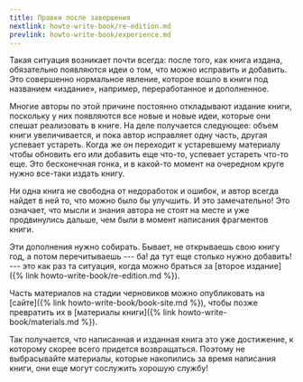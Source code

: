 ```yaml
---
title: Правки после завершения
nextlink: howto-write-book/re-edition.md
prevlink: howto-write-book/experience.md
---
```


Такая ситуация возникает почти всегда: после того, как книга издана,
обязательно появляются идеи о том, что можно исправить и добавить.
Это совершенно нормальное явление, которое вошло в книги под названием
«издание», например, переработанное и дополненное.

Многие авторы по этой причине постоянно откладывают издание книги,
поскольку у них появляются все новые и новые идеи, которые они спешат
реализовать в книге.  На деле получается следующее: объем книги
увеличивается, и пока автор исправляет одну часть, другая успевает
устареть.  Когда же он переходит к устаревшему материалу чтобы
обновить его или добавить еще что-то, успевает устареть что-то еще.
Это бесконечная гонка, и в какой-то момент на очередном круге нужно
все-таки издать книгу.

Ни одна книга не свободна от недоработок и ошибок, и автор всегда
найдет в ней то, что можно было бы улучшить.  И это замечательно!  Это
означает, что мысли и знания автора не стоят на месте и уже
продвинулись дальше, чем были в момент написания фрагментов книги.

Эти дополнения нужно собирать.  Бывает, не открываешь свою книгу год,
а потом перечитываешь --- ба! да тут еще столько нужно добавить! ---
это как раз та ситуация, когда можно браться за [второе издание]({%
link howto-write-book/re-edition.md %}).

Часть материалов на стадии черновиков можно опубликовать на [сайте]({%
link howto-write-book/book-site.md %}), чтобы позже превратить их в
[материалы книги]({% link howto-write-book/materials.md %}).

Так получается, что написанная и изданная книга это уже достижение, к
которому скорее всего придется возвращаться.  Поэтому не выбрасывайте
материалы, которые накопились за время написания книги, они еще могут
сослужить хорошую службу!
